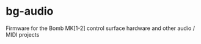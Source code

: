 bg-audio
========

Firmware for the Bomb MK[1-2] control surface hardware and other audio / MIDI projects
